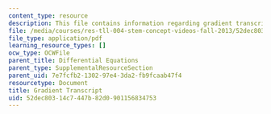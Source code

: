 ```yaml
---
content_type: resource
description: This file contains information regarding gradient transcript.
file: /media/courses/res-tll-004-stem-concept-videos-fall-2013/52dec80314c7447b82d0901156834753_MITRES_TLL-004F13_Gradient.pdf
file_type: application/pdf
learning_resource_types: []
ocw_type: OCWFile
parent_title: Differential Equations
parent_type: SupplementalResourceSection
parent_uid: 7e7fcfb2-1302-97e4-3da2-fb9fcaab47f4
resourcetype: Document
title: Gradient Transcript
uid: 52dec803-14c7-447b-82d0-901156834753
---
```

